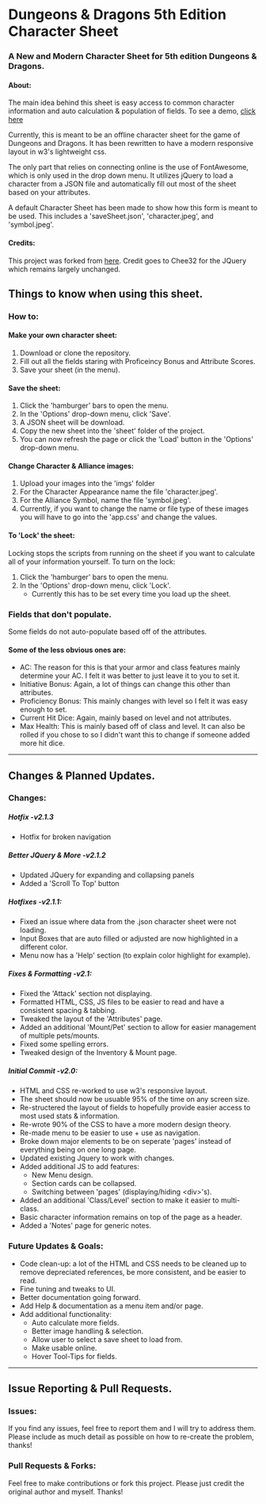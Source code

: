 # Dungeons & Dragons 5th Edition Character Sheet
### A New and Modern Character Sheet for 5th edition Dungeons & Dragons.
#### About:
The main idea behind this sheet is easy access to common character information and auto calculation & population of fields. To see a demo, [click here](https://lckynmbrsvn.github.io/DnD-5e-Character-Sheet/) 

Currently, this is meant to be an offline character sheet for the game of Dungeons and Dragons. It has been rewritten to have a modern responsive layout in w3's lightweight css.

The only part that relies on connecting online is the use of FontAwesome, which is only used in the drop down menu. It utilizes jQuery to load a character from a JSON file and automatically fill out most of the sheet based on your attributes. 

A default Character Sheet has been made to show how this form is meant to be used.  This includes a 'saveSheet.json', 'character.jpeg', and 'symbol.jpeg'. 

#### Credits:
This project was forked from [here](https://github.com/Chee32/5e-Character-Sheet). Credit goes to Chee32 for the JQuery which remains largely unchanged.

## Things to know when using this sheet.
### How to:
#### Make your own character sheet: 
1. Download or clone the repository.
2. Fill out all the fields staring with Proficeincy Bonus and Attribute Scores.
3. Save your sheet (in the menu).

#### Save the sheet:
1. Click the 'hamburger' bars to open the menu.
2. In the 'Options' drop-down menu, click 'Save'.
3. A JSON sheet will be download.
4. Copy the new sheet into the 'sheet' folder of the project.
5. You can now refresh the page or click the 'Load' button in the 'Options' drop-down menu.

#### Change Character & Alliance images:
1. Upload your images into the 'imgs' folder
2. For the Character Appearance name the file 'character.jpeg'.
3. For the Alliance Symbol, name the file 'symbol.jpeg'.
4. Currently, if you want to change the name or file type of these images you will have to go into the 'app.css' and change the values.

#### To 'Lock' the sheet:
Locking stops the scripts from running on the sheet if you want to calculate all of your information yourself.
To turn on the lock:
1. Click the 'hamburger' bars to open the menu.
2. In the 'Options' drop-down menu, click 'Lock'.
    - Currently this has to be set every time you load up the sheet.

### Fields that don't populate.
Some fields do not auto-populate based off of the attributes. 
#### Some of the less obvious ones are:
- AC: The reason for this is that your armor and class features mainly determine your AC. I felt it was better to just leave it to you to set it.
- Initiative Bonus: Again, a lot of things can change this other than attributes.
- Proficiency Bonus: This mainly changes with level so I felt it was easy enough to set.
- Current Hit Dice: Again, mainly based on level and not attributes.
- Max Health: This is mainly based off of class and level. It can also be rolled if you chose to so I didn't want this to change if someone added more hit dice.

---

## Changes & Planned Updates.
### Changes:
##### Hotfix -v2.1.3
- Hotfix for broken navigation
##### Better JQuery & More -v2.1.2
- Updated JQuery for expanding and collapsing panels
- Added a 'Scroll To Top' button
##### Hotfixes -v2.1.1:
- Fixed an issue where data from the .json character sheet were not loading.
- Input Boxes that are auto filled or adjusted are now highlighted in a different color.
- Menu now has a 'Help' section (to explain color highlight for example).
##### Fixes & Formatting -v2.1:
- Fixed the 'Attack' section not displaying.
- Formatted HTML, CSS, JS files to be easier to read and have a consistent spacing & tabbing.
- Tweaked the layout of the 'Attributes' page.
- Added an additional 'Mount/Pet' section to allow for easier management of multiple pets/mounts.
- Fixed some spelling errors.
- Tweaked design of the Inventory & Mount page.
##### Initial Commit -v2.0:
- HTML and CSS re-worked to use w3's responsive layout.
- The sheet should now be usuable 95% of the time on any screen size.
- Re-structered the layout of fields to hopefully provide easier access to most used stats & information.
- Re-wrote 90% of the CSS to have a more modern design theory.
- Re-made menu to be easier to use + use as navigation.
- Broke down major elements to be on seperate 'pages' instead of everything being on one long page.
- Updated existing Jquery to work with changes.
- Added additional JS to add features:
    - New Menu design.
    - Section cards can be collapsed.
    - Switching between 'pages' (displaying/hiding \<div>'s).
- Added an additional 'Class/Level' section to make it easier to multi-class.
- Basic character information remains on top of the page as a header.
- Added a 'Notes' page for generic notes.

### Future Updates & Goals:
- Code clean-up: a lot of the HTML and CSS needs to be cleaned up to remove depreciated references, be more consistent, and be easier to read.
- Fine tuning and tweaks to UI.
- Better documentation going forward.
- Add Help & documentation as a menu item and/or page.
- Add additional functionality:
    - Auto calculate more fields.
    - Better image handling & selection.
    - Allow user to select a save sheet to load from.
    - Make usable online.
    - Hover Tool-Tips for fields.

---

## Issue Reporting & Pull Requests.
### Issues:
If you find any issues, feel free to report them and I will try to address them. Please include as much detail as possible on how to re-create the problem, thanks!

### Pull Requests & Forks:
Feel free to make contributions or fork this project. Please just credit the original author and myself. Thanks!